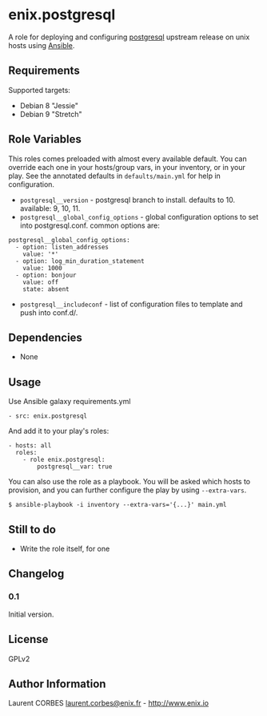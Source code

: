 enix.postgresql
=================

A role for deploying and configuring [postgresql](http://www.postgresql.org) upstream release on unix hosts using [Ansible](http://www.ansible.com/).


Requirements
------------

Supported targets:

- Debian 8 "Jessie"
- Debian 9 "Stretch"


Role Variables
--------------

This roles comes preloaded with almost every available default. You can override each one in your hosts/group vars, in your inventory, or in your play. See the annotated defaults in `defaults/main.yml` for help in configuration.

- `postgresql__version` - postgresql branch to install. defaults to 10. available: 9, 10, 11.
- `postgresql__global_config_options` - global configuration options to set into postgresql.conf. common options are:
```
postgresql__global_config_options:
  - option: listen_addresses
    value: '*'
  - option: log_min_duration_statement
    value: 1000
  - option: bonjour
    value: off
    state: absent
```
- `postgresql__includeconf` - list of configuration files to template and push into conf.d/.

Dependencies
------------

- None

Usage
-----

Use Ansible galaxy requirements.yml

    - src: enix.postgresql

And add it to your play's roles:

    - hosts: all
      roles:
        - role enix.postgresql:
            postgresql__var: true

You can also use the role as a playbook. You will be asked which hosts to provision, and you can further configure the play by using `--extra-vars`.

    $ ansible-playbook -i inventory --extra-vars='{...}' main.yml

Still to do
-----------

- Write the role itself, for one


Changelog
---------

### 0.1

Initial version.

License
-------

GPLv2

Author Information
------------------

Laurent CORBES <laurent.corbes@enix.fr> - http://www.enix.io
